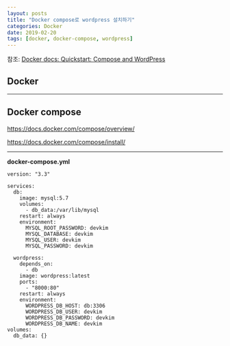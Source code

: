 ```yaml
---
layout: posts
title: "Docker compose로 wordpress 설치하기"
categories: Docker
date: 2019-02-20
tags: [docker, docker-compose, wordpress]
---
```


참조: [Docker docs: Quickstart: Compose and WordPress](https://docs.docker.com/compose/wordpress/)

## Docker

---

## Docker compose

https://docs.docker.com/compose/overview/

https://docs.docker.com/compose/install/

---

**docker-compose.yml**

```
version: "3.3"

services:
  db:
    image: mysql:5.7
    volumes:
      - db_data:/var/lib/mysql
    restart: always
    environment:
      MYSQL_ROOT_PASSWORD: devkim
      MYSQL_DATABASE: devkim
      MYSQL_USER: devkim
      MYSQL_PASSWORD: devkim

  wordpress:
    depends_on:
      - db
    image: wordpress:latest
    ports:
      - "8000:80"
    restart: always
    environment:
      WORDPRESS_DB_HOST: db:3306
      WORDPRESS_DB_USER: devkim
      WORDPRESS_DB_PASSWORD: devkim
      WORDPRESS_DB_NAME: devkim
volumes:
  db_data: {}
```
